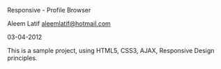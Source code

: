 Responsive - Profile Browser 


Aleem Latif
aleemlatif@hotmail.com

03-04-2012


This is a sample project, using HTML5, CSS3, AJAX, Responsive Design principles.
